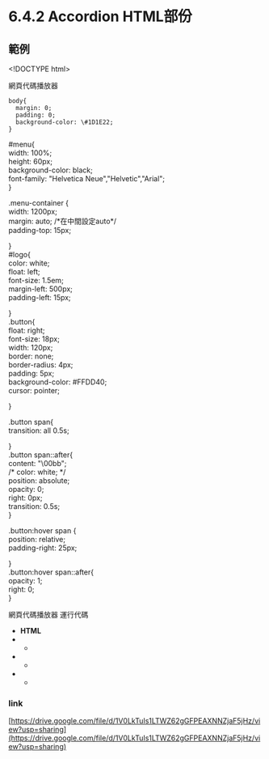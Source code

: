 # 6.4.2 Accordion HTML部份

## 範例

&lt;!DOCTYPE html&gt;

網頁代碼播放器  
  
    body{  
      margin: 0;  
      padding: 0;  
      background-color: \#1D1E22;  
    }  
  \#menu{  
    width: 100%;  
    height: 60px;  
    background-color: black;  
    font-family: "Helvetica Neue","Helvetic","Arial";  
  }  
  
  .menu-container {  
    width: 1200px;  
    margin: auto; /\*在中間設定auto\*/  
    padding-top: 15px;  
  
  }  
  \#logo{  
    color: white;  
    float: left;  
    font-size: 1.5em;  
    margin-left: 500px;  
    padding-left: 15px;  
  
  }  
  .button{  
    float: right;  
    font-size: 18px;  
    width: 120px;  
    border: none;  
    border-radius: 4px;  
    padding: 5px;  
    background-color: \#FFDD40;  
    cursor: pointer;  
  
  }  
  
  .button span{  
    transition: all 0.5s;  
  
  
  }  
  .button span::after{  
    content: "\00bb";  
    /\* color: white; \*/  
    position: absolute;  
    opacity: 0;  
    right: 0px;  
    transition: 0.5s;  
  }  
  
  .button:hover span {  
    position: relative;  
    padding-right: 25px;  
  
  }  
  .button:hover span::after{  
    opacity: 1;  
    right: 0;  
  }  
  
  
 網頁代碼播放器 運行代碼

* **HTML**
* *   
* * 
* * 

### link

[https://drive.google.com/file/d/1V0LkTuIs1LTWZ62gGFPEAXNNZjaF5jHz/view?usp=sharing](https://drive.google.com/file/d/1V0LkTuIs1LTWZ62gGFPEAXNNZjaF5jHz/view?usp=sharing)

